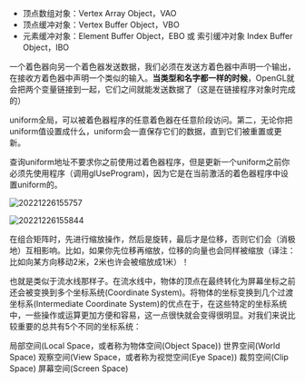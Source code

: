 * 顶点数组对象：Vertex Array Object，VAO
* 顶点缓冲对象：Vertex Buffer Object，VBO
* 元素缓冲对象：Element Buffer Object，EBO 或 索引缓冲对象 Index Buffer Object，IBO

一个着色器向另一个着色器发送数据，我们必须在发送方着色器中声明一个输出，在接收方着色器中声明一个类似的输入。**当类型和名字都一样的时候**，OpenGL就会把两个变量链接到一起，它们之间就能发送数据了（这是在链接程序对象时完成的）

uniform全局，可以被着色器程序的任意着色器在任意阶段访问。第二，无论你把uniform值设置成什么，uniform会一直保存它们的数据，直到它们被重置或更新。

查询uniform地址不要求你之前使用过着色器程序，但是更新一个uniform之前你必须先使用程序（调用glUseProgram)，因为它是在当前激活的着色器程序中设置uniform的。

![20221226155757](https://cdn.jsdelivr.net/gh/LogicLee0902/ImageBed@main/blogs/imgs/20221226155757.png)

![20221226155844](https://cdn.jsdelivr.net/gh/LogicLee0902/ImageBed@main/blogs/imgs/20221226155844.png)

在组合矩阵时，先进行缩放操作，然后是旋转，最后才是位移，否则它们会（消极地）互相影响。比如，如果你先位移再缩放，位移的向量也会同样被缩放（译注：比如向某方向移动2米，2米也许会被缩放成1米）！

也就是类似于流水线那样子。在流水线中，物体的顶点在最终转化为屏幕坐标之前还会被变换到多个坐标系统(Coordinate System)。将物体的坐标变换到几个过渡坐标系(Intermediate Coordinate System)的优点在于，在这些特定的坐标系统中，一些操作或运算更加方便和容易，这一点很快就会变得很明显。对我们来说比较重要的总共有5个不同的坐标系统：

局部空间(Local Space，或者称为物体空间(Object Space))
世界空间(World Space)
观察空间(View Space，或者称为视觉空间(Eye Space))
裁剪空间(Clip Space)
屏幕空间(Screen Space)

